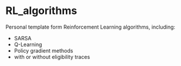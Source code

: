 # RL_algorithms

Personal template form Reinforcement Learning algorithms, including:
- SARSA
- Q-Learning
- Policy gradient methods
- with or without eligibility traces
